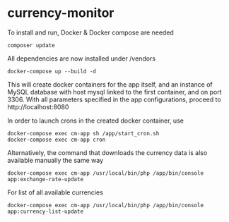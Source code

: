 # currency-monitor

To install and run, Docker & Docker compose are needed

```
composer update
```
All dependencies are now installed under /vendors

```
docker-compose up --build -d
```
This will create docker containers for the app itself, and an instance of MySQL database with host mysql linked to the first container, and on port 3306.
With all parameters specified in the app configurations, proceed to http://localhost:8080

In order to launch crons in the created docker container, use 

```
docker-compose exec cm-app sh /app/start_cron.sh
docker-compose exec cm-app cron
```

Alternatively, the command that downloads the currency data is also available manually the same way
```
docker-compose exec cm-app /usr/local/bin/php /app/bin/console app:exchange-rate-update
```
For list of all available currencies 
```
docker-compose exec cm-app /usr/local/bin/php /app/bin/console app:currency-list-update
```
